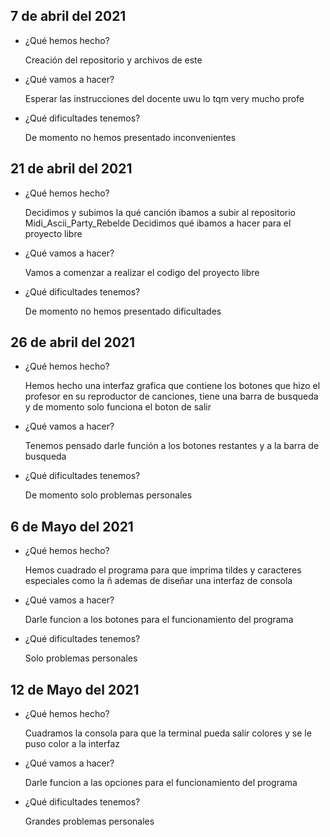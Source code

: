 ## 7 de abril del 2021

- ¿Qué hemos hecho?
  
   Creación del repositorio y archivos de este 
   
- ¿Qué vamos a hacer?

   Esperar las instrucciones del docente uwu lo tqm very mucho profe
   
- ¿Qué dificultades tenemos?

   De momento no hemos presentado inconvenientes
   
## 21 de abril del 2021 

- ¿Qué hemos hecho?
   
   Decidimos y subimos la qué canción ibamos a subir al repositorio Midi_Ascii_Party_Rebelde
   Decidimos qué ibamos a hacer para el proyecto libre
   
- ¿Qué vamos a hacer?

   Vamos a comenzar a realizar el codigo del proyecto libre 
   
- ¿Qué dificultades tenemos?
   
   De momento no hemos presentado dificultades
   
## 26 de abril del 2021 

- ¿Qué hemos hecho?

   Hemos hecho una interfaz grafica que contiene los botones que hizo el profesor en su reproductor 
   de canciones, tiene una barra de busqueda y de momento solo funciona el boton de salir 
   
- ¿Qué vamos a hacer?

   Tenemos pensado darle función a los botones restantes y a la barra de busqueda
   
- ¿Qué dificultades tenemos?

   De momento solo problemas personales
   
## 6 de Mayo del 2021 

- ¿Qué hemos hecho?

   Hemos cuadrado el programa para que imprima tildes y caracteres especiales como la ñ ademas 
   de diseñar una interfaz de consola
   
- ¿Qué vamos a hacer?

   Darle funcion a los botones para el funcionamiento del programa
   
- ¿Qué dificultades tenemos?

   Solo problemas personales

## 12 de Mayo del 2021 

- ¿Qué hemos hecho?

   Cuadramos la consola para que la terminal pueda salir colores y se le puso color a la interfaz
   
- ¿Qué vamos a hacer?

   Darle funcion a las opciones para el funcionamiento del programa
   
- ¿Qué dificultades tenemos?

   Grandes problemas personales

